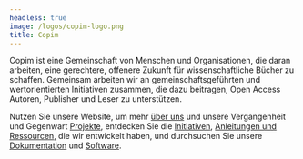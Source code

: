 ```yaml
---
headless: true
image: /logos/copim-logo.png
title: Copim
---
```


Copim ist eine Gemeinschaft von Menschen und Organisationen, die daran arbeiten, eine gerechtere, offenere Zukunft für wissenschaftliche Bücher zu schaffen. Gemeinsam arbeiten wir an gemeinschaftsgeführten und wertorientierten Initiativen zusammen, die dazu beitragen, Open Access Autoren, Publisher und Leser zu unterstützen.

Nutzen Sie unsere Website, um mehr <a href="/#about-us" class="highlight-About">über uns</a> und unsere Vergangenheit und Gegenwart <a href="/#projects" class="highlight-Projects">Projekte</a>, entdecken Sie die <a href="/#initiatives" class="highlight-Initiatives">Initiativen</a>, <a href="/#resources" class="highlight-Resources ">Anleitungen und Ressourcen</a>, die wir entwickelt haben, und durchsuchen Sie unsere <a href="/#documentation" class="highlight-Documentation">Dokumentation</a> und <a href="/#software" class=" Highlight-Software">Software</a>.